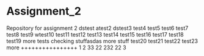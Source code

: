 # Assignment_2
Repository for assignment 2
dstest
atest2
dstest3
test4
test5
test6
test7
test8
test9
wtest10
test11
test12
test13
test14
test15
test16
test17
test18
test19
more tests
checking stuffasdas
more stuff
test20
test21
test22
test23
more ++++++++++++++++
1
2
33
22
232
22
3
